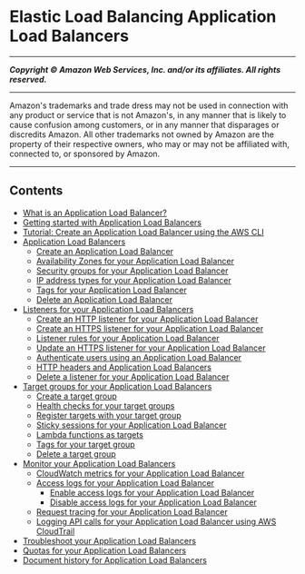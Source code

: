 # Elastic Load Balancing Application Load Balancers

-----
*****Copyright &copy; Amazon Web Services, Inc. and/or its affiliates. All rights reserved.*****

-----
Amazon's trademarks and trade dress may not be used in
connection with any product or service that is not Amazon's,
in any manner that is likely to cause confusion among customers,
or in any manner that disparages or discredits Amazon. All other
trademarks not owned by Amazon are the property of their respective
owners, who may or may not be affiliated with, connected to, or
sponsored by Amazon.

-----
## Contents
+ [What is an Application Load Balancer?](introduction.md)
+ [Getting started with Application Load Balancers](application-load-balancer-getting-started.md)
+ [Tutorial: Create an Application Load Balancer using the AWS CLI](tutorial-application-load-balancer-cli.md)
+ [Application Load Balancers](application-load-balancers.md)
   + [Create an Application Load Balancer](create-application-load-balancer.md)
   + [Availability Zones for your Application Load Balancer](load-balancer-subnets.md)
   + [Security groups for your Application Load Balancer](load-balancer-update-security-groups.md)
   + [IP address types for your Application Load Balancer](load-balancer-ip-address-type.md)
   + [Tags for your Application Load Balancer](load-balancer-tags.md)
   + [Delete an Application Load Balancer](load-balancer-delete.md)
+ [Listeners for your Application Load Balancers](load-balancer-listeners.md)
   + [Create an HTTP listener for your Application Load Balancer](create-listener.md)
   + [Create an HTTPS listener for your Application Load Balancer](create-https-listener.md)
   + [Listener rules for your Application Load Balancer](listener-update-rules.md)
   + [Update an HTTPS listener for your Application Load Balancer](listener-update-certificates.md)
   + [Authenticate users using an Application Load Balancer](listener-authenticate-users.md)
   + [HTTP headers and Application Load Balancers](x-forwarded-headers.md)
   + [Delete a listener for your Application Load Balancer](delete-listener.md)
+ [Target groups for your Application Load Balancers](load-balancer-target-groups.md)
   + [Create a target group](create-target-group.md)
   + [Health checks for your target groups](target-group-health-checks.md)
   + [Register targets with your target group](target-group-register-targets.md)
   + [Sticky sessions for your Application Load Balancer](sticky-sessions.md)
   + [Lambda functions as targets](lambda-functions.md)
   + [Tags for your target group](target-group-tags.md)
   + [Delete a target group](delete-target-group.md)
+ [Monitor your Application Load Balancers](load-balancer-monitoring.md)
   + [CloudWatch metrics for your Application Load Balancer](load-balancer-cloudwatch-metrics.md)
   + [Access logs for your Application Load Balancer](load-balancer-access-logs.md)
      + [Enable access logs for your Application Load Balancer](enable-access-logging.md)
      + [Disable access logs for your Application Load Balancer](disable-access-logging.md)
   + [Request tracing for your Application Load Balancer](load-balancer-request-tracing.md)
   + [Logging API calls for your Application Load Balancer using AWS CloudTrail](load-balancer-cloudtrail-logs.md)
+ [Troubleshoot your Application Load Balancers](load-balancer-troubleshooting.md)
+ [Quotas for your Application Load Balancers](load-balancer-limits.md)
+ [Document history for Application Load Balancers](doc-history.md)